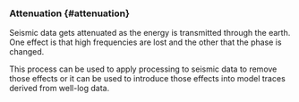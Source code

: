 ### Attenuation {#attenuation}

Seismic data gets attenuated as the energy is transmitted through the earth. One effect is that high frequencies are lost and the other that the phase is changed. 

This process can be used to apply processing to seismic data to remove those effects or it can be used to introduce those effects into model traces derived from well-log data. 